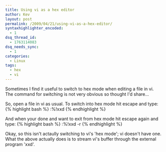 ```yaml
---
title: Using vi as a hex editor
author: Kev
layout: post
permalink: /2009/04/21/using-vi-as-a-hex-editor/
syntaxhighlighter_encoded:
  - 1
dsq_thread_id:
  - 1763114083
dsq_needs_sync:
  - 1
categories:
  - Linux
tags:
  - hex
  - vi
---
```

Sometimes I find it useful to switch to hex mode when editing a file in vi. The command for switching is not very obvious so thought I'd share...

So, open a file in vi as usual. To switch into hex mode hit escape and type:
{% highlight bash %}
:%!xxd
{% endhighlight %}

And when your done and want to exit from hex mode hit escape again and type:
{% highlight bash %}
:%!xxd -r
{% endhighlight %}

Okay, so this isn't actaully switching to vi's 'hex mode'; vi doesn't have one. What the above actually does is to stream vi's buffer through the external program 'xxd'.
